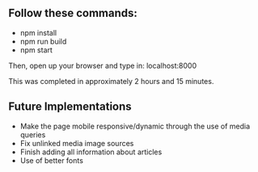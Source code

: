 ## Follow these commands:
* npm install
* npm run build
* npm start

Then, open up your browser and type in: localhost:8000

This was completed in approximately 2 hours and 15 minutes.

## Future Implementations
* Make the page mobile responsive/dynamic through the use of media queries
* Fix unlinked media image sources
* Finish adding all information about articles
* Use of better fonts




